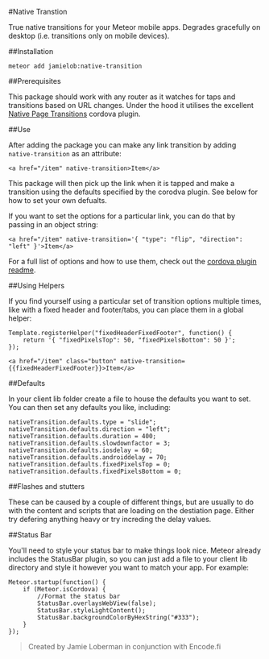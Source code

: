 #Native Transtion

True native transitions for your Meteor mobile apps.   Degrades gracefully on desktop (i.e. transitions only on mobile devices).

##Installation

`meteor add jamielob:native-transition`

##Prerequisites

This package should work with any router as it watches for taps and transitions based on URL changes. Under the hood it utilises the excellent [Native Page Transitions](http://plugins.telerik.com/cordova/plugin/native-page-transitions) cordova plugin.

##Use

After adding the package you can make any link transition by adding `native-transition` as an attribute:

```
<a href="/item" native-transition>Item</a>
```

This package will then pick up the link when it is tapped and make a transition using the defaults specified by the corodva plugin.  See below for how to set your own defualts.

If you want to set the options for a particular link, you can do that by passing in an object string:

```
<a href="/item" native-transition='{ "type": "flip", "direction": "left" }'>Item</a>
```

For a full list of options and how to use them, check out the [cordova plugin readme](http://plugins.telerik.com/cordova/plugin/native-page-transitions).

##Using Helpers

If you find yourself using a particular set of transition options multiple times, like with a fixed header and footer/tabs, you can place them in a global helper:

```
Template.registerHelper("fixedHeaderFixedFooter", function() {
	return '{ "fixedPixelsTop": 50, "fixedPixelsBottom": 50 }';
});
```

```
<a href="/item" class="button" native-transition={{fixedHeaderFixedFooter}}>Item</a>
```

##Defaults

In your client lib folder create a file to house the defaults you want to set.  You can then set any defaults you like, including:

```
nativeTransition.defaults.type = "slide";  
nativeTransition.defaults.direction = "left";
nativeTransition.defaults.duration = 400;
nativeTransition.defaults.slowdownfactor = 3;
nativeTransition.defaults.iosdelay = 60;
nativeTransition.defaults.androiddelay = 70;
nativeTransition.defaults.fixedPixelsTop = 0;
nativeTransition.defaults.fixedPixelsBottom = 0;
```

##Flashes and stutters

These can be caused by a couple of different things, but are usually to do with the content and scripts that are loading on the destiation page.  Either try defering anything heavy or try increding the delay values.

##Status Bar

You'll need to style your status bar to make things look nice.  Meteor already includes the StatusBar plugin, so you can just add a file to your client lib directory and style it however you want to match your app.  For example:

```
Meteor.startup(function() {
	if (Meteor.isCordova) {
		//Format the status bar
		StatusBar.overlaysWebView(false);
		StatusBar.styleLightContent();
		StatusBar.backgroundColorByHexString("#333");
	}
});
```

> Created by Jamie Loberman in conjunction with Encode.fi
